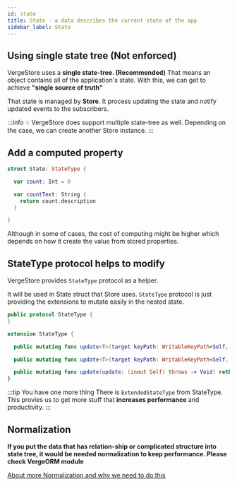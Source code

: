 ```yaml
---
id: state
title: State - a data describes the current state of the app
sidebar_label: State
---
```


## Using single state tree (Not enforced)

VergeStore uses a **single state-tree. (Recommended)** That means an object contains all of the application's state. With this, we can get to achieve **"single source of truth"**

That state is managed by **Store**. It process updating the state and notify updated events to the subscribers.

:::info
💡 VergeStore does support multiple state-tree as well. Depending on the case, we can create another Store instance.
:::

## Add a computed property

```swift
struct State: StateType {

  var count: Int = 0

  var countText: String {
    return count.description
  }

}
```

Although in some of cases, the cost of computing might be higher which depends on how it create the value from stored properties.

## StateType protocol helps to modify

VergeStore provides `StateType` protocol as a helper.

It will be used in State struct that Store uses. `StateType` protocol is just providing the extensions to mutate easily in the nested state.

```swift
public protocol StateType {
}

extension StateType {

  public mutating func update<T>(target keyPath: WritableKeyPath<Self, T>, update: (inout T.Wrapped) throws -> Void) rethrows where T : VergeStore._VergeStore_OptionalProtocol

  public mutating func update<T>(target keyPath: WritableKeyPath<Self, T>, update: (inout T) throws -> Void) rethrows

  public mutating func update(update: (inout Self) throws -> Void) rethrows
}
```

:::tip You have one more thing
There is `ExtendedStateType` from StateType.
This provies us to get more stuff that **increases performance** and productivity.
:::

## Normalization

**If you put the data that has relation-ship or complicated structure into state tree, it would be needed normalization to keep performance. Please check VergeORM module**

[About more Normalization and why we need to do this](https://redux.js.org/recipes/structuring-reducers/normalizing-state-shape/)
